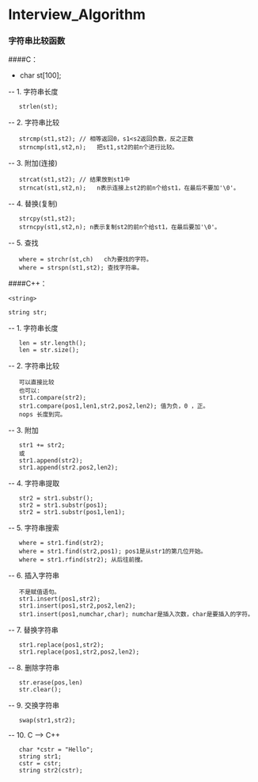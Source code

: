 # Interview_Algorithm

### 字符串比较函数
####C：

* char st[100];

-- 1. 字符串长度

```
   strlen(st);
```

-- 2. 字符串比较

```
   strcmp(st1,st2); // 相等返回0，s1<s2返回负数，反之正数
   strncmp(st1,st2,n);   把st1,st2的前n个进行比较。
```
-- 3. 附加(连接)

```
   strcat(st1,st2); // 结果放到st1中
   strncat(st1,st2,n);   n表示连接上st2的前n个给st1，在最后不要加'\0'。
```
-- 4. 替换(复制)

```
   strcpy(st1,st2);
   strncpy(st1,st2,n); n表示复制st2的前n个给st1，在最后要加'\0'。
``` 

-- 5. 查找

```
   where = strchr(st,ch)   ch为要找的字符。
   where = strspn(st1,st2); 查找字符串。
```

####C++：

```
<string>

string str;
```

-- 1. 字符串长度

```
   len = str.length();
   len = str.size();
```
-- 2. 字符串比较

```
   可以直接比较
   也可以:
   str1.compare(str2); 
   str1.compare(pos1,len1,str2,pos2,len2); 值为负，0 ，正。
   nops 长度到完。
```
-- 3. 附加

```
   str1 += str2;
   或
   str1.append(str2);
   str1.append(str2.pos2,len2);
```
-- 4. 字符串提取

```
   str2 = str1.substr();
   str2 = str1.substr(pos1);
   str2 = str1.substr(pos1,len1);
```
-- 5. 字符串搜索

```
   where = str1.find(str2);
   where = str1.find(str2,pos1); pos1是从str1的第几位开始。
   where = str1.rfind(str2); 从后往前搜。
```
-- 6. 插入字符串

```
   不是赋值语句。
   str1.insert(pos1,str2);
   str1.insert(pos1,str2,pos2,len2);
   str1.insert(pos1,numchar,char); numchar是插入次数，char是要插入的字符。
```
-- 7. 替换字符串

```
   str1.replace(pos1,str2);
   str1.replace(pos1,str2,pos2,len2);
```
-- 8. 删除字符串

```
   str.erase(pos,len)
   str.clear();
```
-- 9. 交换字符串

```
   swap(str1,str2);
```
-- 10. C --> C++

```
   char *cstr = "Hello";
   string str1;
   cstr = cstr;
   string str2(cstr); 
```